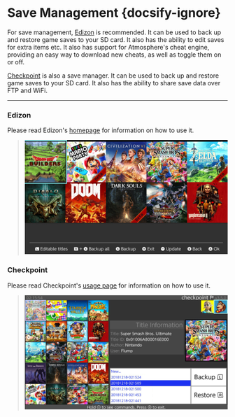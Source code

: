 # Save Management {docsify-ignore}

For save management,  [Edizon](https://github.com/WerWolv/EdiZon/releases) is recommended. It can be used to back up and restore game saves to your SD card. It also has the ability to edit saves for extra items etc. It also has support for Atmosphere's cheat engine, providing an easy way to download new cheats, as well as toggle them on or off.

[Checkpoint](https://github.com/flagbrew/checkpoint/releases) is also a save manager. It can be used to back up and restore game saves to your SD card. It also has the ability to share save data over FTP and WiFi.

-----
	
### Edizon
Please read Edizon's [homepage](https://github.com/WerWolv98/EdiZon) for information on how to use it.

>	![ExampleSwitchTheme](../extras/img/save_edizon.jpg)

### Checkpoint
Please read Checkpoint's [usage page](https://github.com/FlagBrew/Checkpoint#usage) for information on how to use it.

>	![ExampleSwitchTheme](../extras/img/save_checkpoint.jpg)

